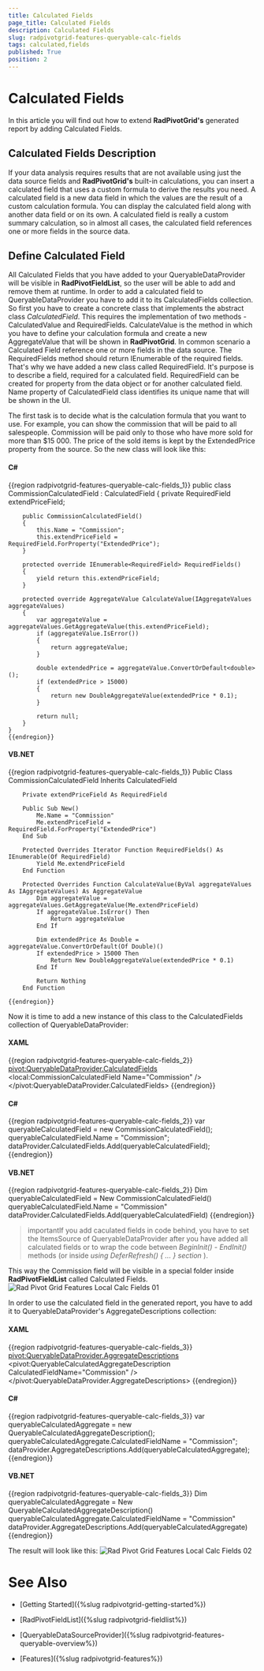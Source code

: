 ```yaml
---
title: Calculated Fields
page_title: Calculated Fields
description: Calculated Fields
slug: radpivotgrid-features-queryable-calc-fields
tags: calculated,fields
published: True
position: 2
---
```


# Calculated Fields



In this article you will find out how to extend __RadPivotGrid's__ generated report by adding Calculated Fields.
      

## Calculated Fields Description

If your data analysis requires results that are not available using just the data source fields and __RadPivotGrid's__
          built-in calculations, you can insert a calculated field that uses a custom formula to derive the results you need.
          A calculated field is a new data field in which the values are the result of a custom calculation formula. You can display the
          calculated field along with another data field or on its own. A calculated field is really a custom summary calculation, so in
          almost all cases, the calculated field references one or more fields in the source data.
        

## Define Calculated Field

All Calculated Fields that you have added to your QueryableDataProvider will be visible in __RadPivotFieldList__, so the user will be able to add and remove them at runtime.
          In order to add a calculated field to QueryableDataProvider you have to add it to its CalculatedFields collection.
          So first you have to create a concrete class that implements the abstract class *CalculatedField*. This requires the implementation of two methods - CalculatedValue and RequiredFields.
          CalculateValue is the method in which you have to define your calculation formula and create a new AggregateValue that will be shown in __RadPivotGrid__.
          In common scenario a Calculated Field reference one or more fields in the data source. The RequiredFields method should return IEnumerable of the required fields. That's why we have added a new class called
          RequiredField. It's purpose is to describe a field, required for a calculated field. RequiredField can be created for property from the data object or for another calculated field.
          Name property of CalculatedField class identifies its unique name that will be shown in the UI.
        

The first task is to decide what is the calculation formula that you want to use. For example, you can show the commission that will be paid to all salespeople. Commission will be paid only to those who have more sold for more
          than $15 000. The price of the sold items is kept by the ExtendedPrice property from the source. So the new class will look like this:
        

#### __C#__

{{region radpivotgrid-features-queryable-calc-fields_1}}
	public class CommissionCalculatedField : CalculatedField
	{
	    private RequiredField extendPriceField;
	
	    public CommissionCalculatedField()
	    {
	        this.Name = "Commission";
	        this.extendPriceField = RequiredField.ForProperty("ExtendedPrice");
	    }
	
	    protected override IEnumerable<RequiredField> RequiredFields()
	    {
	        yield return this.extendPriceField;
	    }
	
	    protected override AggregateValue CalculateValue(IAggregateValues aggregateValues)
	    {
	        var aggregateValue = aggregateValues.GetAggregateValue(this.extendPriceField);
	        if (aggregateValue.IsError())
	        {
	            return aggregateValue;
	        }
	
	        double extendedPrice = aggregateValue.ConvertOrDefault<double>();
	        if (extendedPrice > 15000)
	        {
	            return new DoubleAggregateValue(extendedPrice * 0.1);
	        }
	
	        return null;
	    }
	}
	{{endregion}}



#### __VB.NET__

{{region radpivotgrid-features-queryable-calc-fields_1}}
	Public Class CommissionCalculatedField
	    Inherits CalculatedField
	
	    Private extendPriceField As RequiredField
	
	    Public Sub New()
	        Me.Name = "Commission"
	        Me.extendPriceField = RequiredField.ForProperty("ExtendedPrice")
	    End Sub
	
	    Protected Overrides Iterator Function RequiredFields() As IEnumerable(Of RequiredField)
	        Yield Me.extendPriceField
	    End Function
	
	    Protected Overrides Function CalculateValue(ByVal aggregateValues As IAggregateValues) As AggregateValue
	        Dim aggregateValue = aggregateValues.GetAggregateValue(Me.extendPriceField)
	        If aggregateValue.IsError() Then
	            Return aggregateValue
	        End If
	
	        Dim extendedPrice As Double = aggregateValue.ConvertOrDefault(Of Double)()
	        If extendedPrice > 15000 Then
	            Return New DoubleAggregateValue(extendedPrice * 0.1)
	        End If
	
	        Return Nothing
	    End Function
	
	{{endregion}}



Now it is time to add a new instance of this class to the CalculatedFields collection of QueryableDataProvider:
        

#### __XAML__

{{region radpivotgrid-features-queryable-calc-fields_2}}
	<pivot:QueryableDataProvider.CalculatedFields>
	    <local:CommissionCalculatedField Name="Commission" />
	</pivot:QueryableDataProvider.CalculatedFields>
	{{endregion}}



#### __C#__

{{region radpivotgrid-features-queryable-calc-fields_2}}
	var queryableCalculatedField = new CommissionCalculatedField();
	queryableCalculatedField.Name = "Commission";
	dataProvider.CalculatedFields.Add(queryableCalculatedField);
	{{endregion}}



#### __VB.NET__

{{region radpivotgrid-features-queryable-calc-fields_2}}
	Dim queryableCalculatedField = New CommissionCalculatedField()
	queryableCalculatedField.Name = "Commission"
	dataProvider.CalculatedFields.Add(queryableCalculatedField)
	{{endregion}}



>importantIf you add caculated fields in code behind, you have to set the ItemsSource of QueryableDataProvider after you have added all calculated fields or to 
            wrap the code between *BeginInit() - EndInit()* methods (or inside *using DeferRefresh() { ... } section* ).
          

This way the Commission field will be visible in a special folder inside __RadPivotFieldList__ called Calculated Fields.
        ![Rad Pivot Grid Features Local Calc Fields 01](images/RadPivotGrid_Features_Local_Calc_Fields_01.png)

In order to use the calculated field in the generated report, you have to add it to QueryableDataProvider's AggregateDescriptions collection:
        

#### __XAML__

{{region radpivotgrid-features-queryable-calc-fields_3}}
	<pivot:QueryableDataProvider.AggregateDescriptions>
	    <pivot:QueryableCalculatedAggregateDescription CalculatedFieldName="Commission" />
	</pivot:QueryableDataProvider.AggregateDescriptions>
	{{endregion}}



#### __C#__

{{region radpivotgrid-features-queryable-calc-fields_3}}
	var queryableCalculatedAggregate = new QueryableCalculatedAggregateDescription();
	queryableCalculatedAggregate.CalculatedFieldName = "Commission";
	dataProvider.AggregateDescriptions.Add(queryableCalculatedAggregate);
	{{endregion}}



#### __VB.NET__

{{region radpivotgrid-features-queryable-calc-fields_3}}
	Dim queryableCalculatedAggregate = New QueryableCalculatedAggregateDescription()
	queryableCalculatedAggregate.CalculatedFieldName = "Commission"
	dataProvider.AggregateDescriptions.Add(queryableCalculatedAggregate)
	{{endregion}}



The result will look like this:
        ![Rad Pivot Grid Features Local Calc Fields 02](images/RadPivotGrid_Features_Local_Calc_Fields_02.png)

# See Also

 * [Getting Started]({%slug radpivotgrid-getting-started%})

 * [RadPivotFieldList]({%slug radpivotgrid-fieldlist%})

 * [QueryableDataSourceProvider]({%slug radpivotgrid-features-queryable-overview%})

 * [Features]({%slug radpivotgrid-features%})
